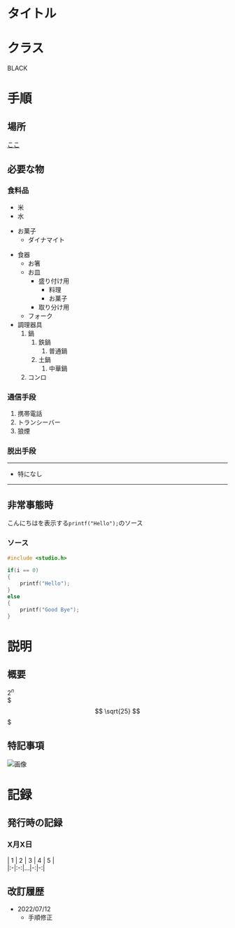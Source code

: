# タイトル

# クラス
BLACK

# 手順
## 場所
[ここ](https://notepm.jp/help/markdown-table)
## 必要な物
### 食料品
- 米
- 水
+ お菓子
    + ダイナマイト
* 食器
    * お箸
    * お皿
        * 盛り付け用
            * 料理
            * お菓子
        * 取り分け用
    * フォーク
* 調理器具
    1. 鍋
        1. 鉄鍋
            1. 普通鍋
        6. 土鍋
            1. 中華鍋
    2. コンロ
### 通信手段
1. 携帯電話
1. トランシーバー
2. 狼煙 
### 脱出手段
---
- 特になし
---
## 非常事態時
こんにちはを表示する`printf("Hello");`のソース
### ソース
```C
#include <studio.h>

if(i == 0)
{
    printf("Hello");
}
else
{
    printf("Good Bye");
}
```

# 説明
## 概要
$2^n$  
$$$
\sqrt{25}
$$$
## 特記事項
![画像](https://www.azciel.co.jp/wp-content/uploads/2018/08/icon_git.png)

# 記録
## 発行時の記録
### X月X日
| 1 | 2 | 3 | 4 | 5 |  
|:-|:-:|...|-:|-:|
## 改訂履歴
+ 2022/07/12
    + 手順修正
